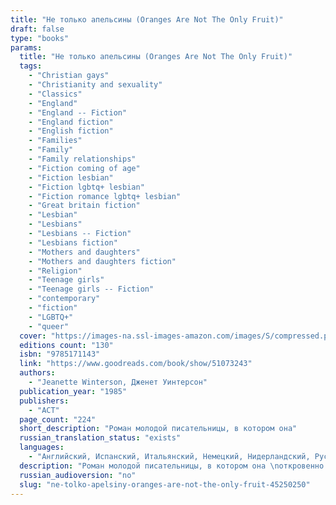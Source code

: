 ```yaml
---
title: "Не только апельсины (Oranges Are Not The Only Fruit)"
draft: false
type: "books"
params:
  title: "Не только апельсины (Oranges Are Not The Only Fruit)"
  tags:
    - "Christian gays"
    - "Christianity and sexuality"
    - "Classics"
    - "England"
    - "England -- Fiction"
    - "England fiction"
    - "English fiction"
    - "Families"
    - "Family"
    - "Family relationships"
    - "Fiction coming of age"
    - "Fiction lesbian"
    - "Fiction lgbtq+ lesbian"
    - "Fiction romance lgbtq+ lesbian"
    - "Great britain fiction"
    - "Lesbian"
    - "Lesbians"
    - "Lesbians -- Fiction"
    - "Lesbians fiction"
    - "Mothers and daughters"
    - "Mothers and daughters fiction"
    - "Religion"
    - "Teenage girls"
    - "Teenage girls -- Fiction"
    - "contemporary"
    - "fiction"
    - "LGBTQ+"
    - "queer"
  cover: "https://images-na.ssl-images-amazon.com/images/S/compressed.photo.goodreads.com/books/1561805620l/51073243.jpg, https://images-na.ssl-images-amazon.com/images/S/compressed.photo.goodreads.com/books/1267717580i/15055.jpg"
  editions count: "130"
  isbn: "9785171143"
  link: "https://www.goodreads.com/book/show/51073243"
  authors:
    - "Jeanette Winterson, Дженет Уинтерсон"
  publication_year: "1985"
  publishers:
    - "АСТ"
  page_count: "224"
  short_description: "Роман молодой писательницы, в котором она"
  russian_translation_status: "exists"
  languages:
    - "Английский, Испанский, Итальянский, Немецкий, Нидерландский, Русский"
  description: "Роман молодой писательницы, в котором она \nоткровенно рассказала о своем детстве и трагической первой любви, вызвал\n жаркие дискуссии и стал одним из главных культурных событий \nвосьмидесятых.\n\nДетство и юность Дженет проходят в атмосфере \nбесконечных проповедей, религиозных праздников и душеспасительных бесед.\n Девочка с увлечением принимает участие в миссионерской деятельности \nобщины, однако невольно отмечает, что ее \"добродетельные\" родители и \nсоседи весьма своеобразно трактуют учение Христа. С каждым днем ей все \nтруднее мириться с лицемерием и ханжеством, процветающими в ее \nокружении. Но однажды приходит любовь… и разрушает все, чем она жила до \nсих пор, -- семью, карьеру, веру в Бога и веру в людей. Но рушатся также\n и стены ее крошечного сообщества, за которыми открывается большой, \nживой настоящий мир…"
  russian_audioversion: "no"
  slug: "ne-tolko-apelsiny-oranges-are-not-the-only-fruit-45250250"
---
```

